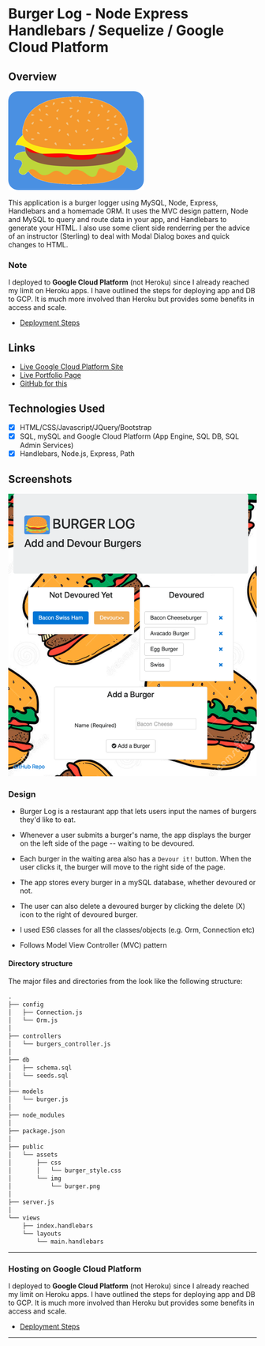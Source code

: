 # Burger Log - Node Express Handlebars / Sequelize / Google Cloud Platform

## Overview

![Burger Log](public/assets/img/BurgerLog275x200.png)

This application is a burger logger using MySQL, Node, Express, Handlebars and a homemade ORM. It uses the MVC design pattern, Node and MySQL to query and route data in your app, and Handlebars to generate your HTML.  I also use some client side renderring per the advice of an instructor (Sterling) to deal with Modal Dialog boxes and quick changes to HTML.

### Note

I deployed to **Google Cloud Platform** (not Heroku) since I already reached my limit on Heroku apps.  I have outlined the steps for deploying app and DB to GCP.  It is much more involved than Heroku but provides some benefits in access and scale.

* [Deployment Steps](GCP/)

## Links

* [Live Google Cloud Platform Site](https://paullinck-burgerlog.appspot.com/burgers)
* [Live Portfolio Page](https://plinck.github.io/My-Portfolio/)
* [GitHub for this](https://github.com/plinck/BurgerLog)

## Technologies Used

* [x] HTML/CSS/Javascript/JQuery/Bootstrap
* [x] SQL, mySQL and Google Cloud Platform (App Engine, SQL DB, SQL Admin Services)
* [x] Handlebars, Node.js, Express, Path

## Screenshots

![Burger Log](public/assets/img/BurgerLogSample.png)

### Design

* Burger Log is a restaurant app that lets users input the names of burgers they'd like to eat.

* Whenever a user submits a burger's name, the app displays the burger on the left side of the page -- waiting to be devoured.

* Each burger in the waiting area also has a `Devour it!` button. When the user clicks it, the burger will move to the right side of the page.

* The app stores every burger in a mySQL database, whether devoured or not.
  
* The user can also delete a devoured burger by clicking the delete (X) icon to the right of devoured burger.

* I used ES6 classes for all the classes/objects (e.g. Orm, Connection etc)

* Follows Model View Controller (MVC) pattern

#### Directory structure

The major files and directories from the look like the following structure:

```text
.
├── config
│   ├── Connection.js
│   └── Orm.js
│
├── controllers
│   └── burgers_controller.js
│
├── db
│   ├── schema.sql
│   └── seeds.sql
│
├── models
│   └── burger.js
│
├── node_modules
│
├── package.json
│
├── public
│   └── assets
│       ├── css
│       │   └── burger_style.css
│       └── img
│           └── burger.png
│
├── server.js
│
└── views
    ├── index.handlebars
    └── layouts
        └── main.handlebars
```

- - -

### Hosting on Google Cloud Platform

I deployed to **Google Cloud Platform** (not Heroku) since I already reached my limit on Heroku apps.  I have outlined the steps for deploying app and DB to GCP.  It is much more involved than Heroku but provides some benefits in access and scale.

* [Deployment Steps](GCP/)

- - -